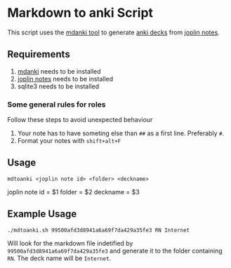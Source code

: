 # Markdown to anki Script

This script uses the [mdanki tool](https://github.com/ashlinchak/mdanki) to generate [anki decks](https://apps.ankiweb.net/) from [joplin notes](https://joplinapp.org/).

## Requirements

1. [mdanki](https://github.com/ashlinchak/mdanki) needs to be installed
2. [joplin notes](https://joplinapp.org/) needs to be installed
3. sqlite3 needs to be installed

### Some general rules for roles

Follow these steps to avoid unexpected behaviour

1. Your note has to have someting else than `##` as a first line. Preferably `#`.
2. Format your notes with `shift+alt+F`

## Usage

`mdtoanki <joplin note id> <folder> <deckname>`

joplin note id = $1
folder = $2
deckname = $3

## Example Usage

`./mdtoanki.sh 99500afd3d8941a6a69f7da429a35fe3 RN Internet`

Will look for the markdown file indetified by `99500afd3d8941a6a69f7da429a35fe3` and generate it to the folder containing `RN`. The deck name will be `Internet`.
